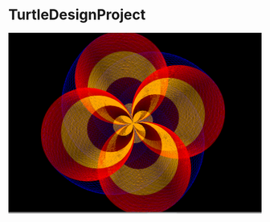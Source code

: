 # TurtleDesignProject
<img src="https://github.com/KinqCamXIV/TurtleDesignProject/blob/master/final%20design%20pic.PNG">
